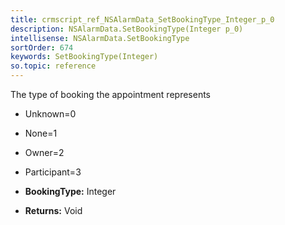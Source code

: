 ```yaml
---
title: crmscript_ref_NSAlarmData_SetBookingType_Integer_p_0
description: NSAlarmData.SetBookingType(Integer p_0)
intellisense: NSAlarmData.SetBookingType
sortOrder: 674
keywords: SetBookingType(Integer)
so.topic: reference
---
```



The type of booking the appointment represents
* Unknown=0
* None=1
* Owner=2
* Participant=3



* **BookingType:** Integer
* **Returns:** Void


